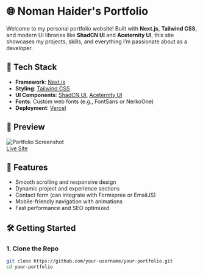 # 🌐 Noman Haider's Portfolio

Welcome to my personal portfolio website! Built with **Next.js**, **Tailwind CSS**, and modern UI libraries like **ShadCN UI** and **Aceternity UI**, this site showcases my projects, skills, and everything I’m passionate about as a developer.

## 🚀 Tech Stack

- **Framework**: [Next.js](https://nextjs.org/)
- **Styling**: [Tailwind CSS](https://tailwindcss.com/)
- **UI Components**: [ShadCN UI](https://ui.shadcn.com/), [Aceternity UI](https://aceternity-ui.vercel.app/)
- **Fonts**: Custom web fonts (e.g., FontSans or NerkoOne)
- **Deployment**: [Vercel](https://vercel.com/)

## 📸 Preview

![Portfolio Screenshot](./screenshot.png)  
[Live Site](https://your-portfolio-url.vercel.app)

## 📂 Features

- Smooth scrolling and responsive design
- Dynamic project and experience sections
- Contact form (can integrate with Formspree or EmailJS)
- Mobile-friendly navigation with animations
- Fast performance and SEO optimized

## 🛠️ Getting Started

### 1. Clone the Repo

```bash
git clone https://github.com/your-username/your-portfolio.git
cd your-portfolio
